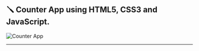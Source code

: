 ## 🪛 Counter App using HTML5, CSS3 and JavaScript.

![Counter App](https://github.com/genze121/Counter-App/assets/45147588/e8a89c8a-4a1c-4d31-88be-27dedcaae390)

------
